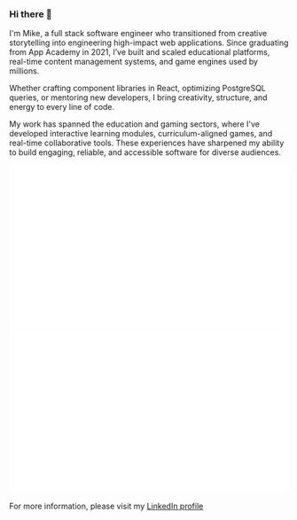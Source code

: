### Hi there 👋
 
I'm Mike, a full stack software engineer who transitioned from creative storytelling into engineering high-impact web applications. Since graduating from App Academy in 2021, I’ve built and scaled educational platforms, real-time content management systems, and game engines used by millions.

Whether crafting component libraries in React, optimizing PostgreSQL queries, or mentoring new developers, I bring creativity, structure, and energy to every line of code.
 
My work has spanned the education and gaming sectors, where I've developed interactive learning modules, curriculum-aligned games, and real-time collaborative tools. These experiences have sharpened my ability to build engaging, reliable, and accessible software for diverse audiences.

 ![](https://github.com/msineath/github-stats-1/blob/master/generated/overview.svg)
 ![](https://github.com/msineath/github-stats-1/blob/master/generated/languages.svg)


  
 For more information, please visit my [LinkedIn profile](https://www.linkedin.com/in/mike-sineath-93149a213/)

<!--
**msineath/msineath** is a ✨ _special_ ✨ repository because its `README.md` (this file) appears on your GitHub profile.

Here are some ideas to get you started:

- 🔭 I’m currently working on ...
- 🌱 I’m currently learning ...
- 👯 I’m looking to collaborate on ...
- 🤔 I’m looking for help with ...
- 💬 Ask me about ...
- 📫 How to reach me: ...
- 😄 Pronouns: ...
- ⚡ Fun fact: ...
-->
